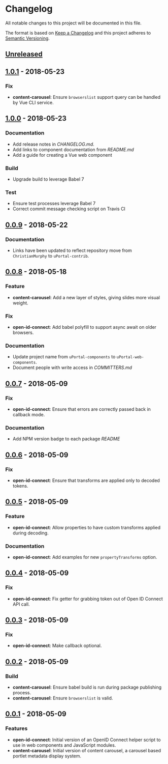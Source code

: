 # Changelog

All notable changes to this project will be documented in this file.

The format is based on [Keep a Changelog](http://keepachangelog.com/en/1.0.0/)
and this project adheres to [Semantic Versioning](http://semver.org/spec/v2.0.0.html).

## [Unreleased][]

## [1.0.1][] - 2018-05-23

### Fix

* **content-carousel**: Ensure `browserslist` support query can be handled by Vue CLI service.

## [1.0.0][] - 2018-05-23

### Documentation

* Add release notes in _CHANGELOG.md_.
* Add links to component documentation from _README.md_
* Add a guide for creating a Vue web component

### Build

* Upgrade build to leverage Babel 7

### Test

* Ensure test processes leverage Babel 7
* Correct commit message checking script on Travis CI

## [0.0.9][] - 2018-05-22

### Documentation

* Links have been updated to reflect repository move from `ChristianMurphy` to `uPortal-contrib`.

## [0.0.8][] - 2018-05-18

### Feature

* **content-carousel**: Add a new layer of styles, giving slides more visual weight.

### Fix

* **open-id-connect**: Add babel polyfill to support async await on older browsers.

### Documentation

* Update project name from `uPortal-components` to `uPortal-web-components`.
* Document people with write access in _COMMITTERS.md_

## [0.0.7][] - 2018-05-09

### Fix

* **open-id-connect**: Ensure that errors are correctly passed back in callback mode.

### Documentation

* Add NPM version badge to each package _README_

## [0.0.6][] - 2018-05-09

### Fix

* **open-id-connect**: Ensure that transforms are applied only to decoded tokens.

## [0.0.5][] - 2018-05-09

### Feature

* **open-id-connect**: Allow properties to have custom transforms applied during decoding.

### Documentation

* **open-id-connect**: Add examples for new `propertyTransforms` option.

## [0.0.4][] - 2018-05-09

### Fix

* **open-id-connect**: Fix getter for grabbing token out of Open ID Connect API call.

## [0.0.3][] - 2018-05-09

### Fix

* **open-id-connect**: Make callback optional.

## [0.0.2][] - 2018-05-09

### Build

* **content-carousel**: Ensure babel build is run during package publishing process.
* **content-carousel**: Ensure `browserslist` is valid.

## [0.0.1][] - 2018-05-09

### Features

* **open-id-connect**: Initial version of an OpenID Connect helper script to use in web components and JavaScript modules.
* **content-carousel**: Initial version of content carousel, a carousel based portlet metadata display system.

[unreleased]: https://github.com/uPortal-contrib/uPortal-web-components/compare/v1.0.1...HEAD
[1.0.1]: https://github.com/uPortal-contrib/uPortal-web-components/compare/v1.0.0...v1.0.1
[1.0.0]: https://github.com/uPortal-contrib/uPortal-web-components/compare/v0.0.9...v1.0.0
[0.0.9]: https://github.com/uPortal-contrib/uPortal-web-components/compare/v0.0.8...v0.0.9
[0.0.8]: https://github.com/uPortal-contrib/uPortal-web-components/compare/v0.0.7...v0.0.8
[0.0.7]: https://github.com/uPortal-contrib/uPortal-web-components/compare/v0.0.6...v0.0.7
[0.0.6]: https://github.com/uPortal-contrib/uPortal-web-components/compare/v0.0.5...v0.0.6
[0.0.5]: https://github.com/uPortal-contrib/uPortal-web-components/compare/v0.0.4...v0.0.5
[0.0.4]: https://github.com/uPortal-contrib/uPortal-web-components/compare/v0.0.3...v0.0.4
[0.0.3]: https://github.com/uPortal-contrib/uPortal-web-components/compare/v0.0.2...v0.0.3
[0.0.2]: https://github.com/uPortal-contrib/uPortal-web-components/compare/v0.0.1...v0.0.2
[0.0.1]: https://github.com/uPortal-contrib/uPortal-web-components/compare/c92ab0b39ccd841c3aa75c9e510d1fa62ed5e562...v0.0.1
